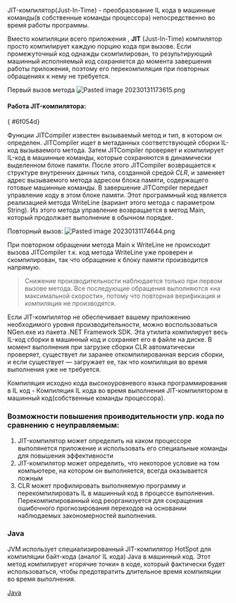 JIT-компилятор(Just-In-Time) - преобразование IL кода в машинные команды(в собственные команды процессора) непосредственно во время работы программы.

Вместо компиляции всего приложения , **JIT** (Just-In-Time) компилятор просто компилирует каждую порцию кода при вызове. Если промежуточный код однажды скомпилирован, то результирующий машинный исполняемый код сохраняется до момента завершения работы приложения, поэтому его перекомпиляция при повторных обращениях к нему не требуется.

Первый вызов метода
![Pasted image 20230131173615.png](/img/user/Files/Image/Pasted%20image%2020230131173615.png)

#### Работа JIT-компилятора:
{ #6f054d}


Функции JITCompiler известен вызываемый метод и тип, в котором он определен. JITCompiler ищет в метаданных соответствующей сборки IL-код вызываемого метода. Затем JITCompiler проверяет и компилирует IL-код в машинные команды, которые сохраняются в динамически выделенном блоке памяти. После этого JITCompiler возвращается к структуре внутренних данных типа, созданной средой _CLR_, и заменяет адрес вызываемого метода адресом блока памяти, содержащего готовые машинные команды. В завершение JITCompiler передает управление коду в этом блоке памяти. Этот программный код является реализацией метода WriteLine (вариант этого метода с параметром String). Из этого метода управление возвращается в метод Main, который продолжает выполнение в обычном порядке.

Повторный вызов:
![Pasted image 20230131174644.png](/img/user/Files/Image/Pasted%20image%2020230131174644.png)

При повторном обращении метода Main к WriteLine не происходит вызова JITCompiler т.к. код метода WriteLine уже проверен и скомпилирован, так что обращение к блоку памяти производится напрямую.

>Снижение производительности наблюдается только при первом вызове метода. Все последующие обращения выполняются «на максимальной скорости», потому что повторная верификация и компиляция не производятся.


Если JIT-компилятор не обеспечивает вашему приложению необходимого уровня производительности, можно воспользоваться NGen.exe из пакета .NET Framework SDK. Эта утилита компилирует весь IL-код сборки в машинный код и сохраняет его в файле на диске. В момент выполнения при загрузке сборки CLR автоматически проверяет, существует ли заранее откомпилированная версия сборки, и если существует — загружает ее, так что компиляция во время выполнения уже не требуется.

Компиляция исходно кода высокоуровневого языка программирования в IL код - Компиляция IL кода во время выполнения JIT-компилятором в машинный код(собственные команды процессора).


### Возможности повышения проиводительности упр. кода по сравнению с неуправляемым:

1.  JIT-компилятор может определить на каком процессоре выполянется приложение и использовать его специальные команды для повышения эффективности
2.  JIT-компилятор может определить, что некоторое условие на том компьютере, на котором он выполняется, всегда оказывается ложным
3.  CLR может профилировать выполняемую программу и перекомпилировать IL в машинный код в процессе выполнения. Перекомпилированный код реорганизуется для сокращения ошибочного прогнозирования переходов на основании наблюдаемых закономерностей выполнения.


### Java
JVM использует специализированный JIT-компилятор HotSpot для компиляции байт-кода (аналог IL кода) Java в машинный код. Этот метод компилирует «горячие точки» в коде, который фактически будет использоваться, чтобы предотвратить длительное время компиляции во время выполнения.

[Java](https://www.overops.com/blog/clr-vs-jvm-how-the-battle-between-net-and-java-extends-to-the-vm-level/)